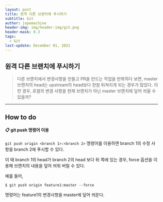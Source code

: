 ```yaml
---
layout: post
title: 원격 다른 브랜치에 푸시하기
subtitle: Git
author: jopemachine
header-img: img/header-img/git.png
header-mask: 0.3
tags:
  - Git
last-update: December 01, 2021
---
```


## 원격 다른 브랜치에 푸시하기

<blockquote>
다른 브랜치에서 변경사항을 만들고 PR을 만드는 작업을 반복하다 보면, master 브랜치의 head는 upstream의 head보다 한참 뒤쳐지게 되는 경우가 많았다.
이런 경우, 로컬의 변경 사항을 현재 브랜치가 아닌 master 브랜치에 덮어 씌울 수 있을까?
</blockquote>

<hr>

## How to do

#### 📋 git push 명령어 이용

`git push origin <branch 1>:<branch 2>` 명령어를 이용하면 branch 1의 수정 사항을 branch 2에 푸시할 수 있다.

이 때 branch 1의 head가 branch 2의 head 보다 뒤 쪽에 있는 경우, force 옵션을 이용해 브랜치의 내용을 덮어 씌워 버릴 수 있다.

예를 들어,

```
$ git push origin feature1:master --force
```

명령어는 feature1의 변경사항을 master에 덮어 씌운다.
